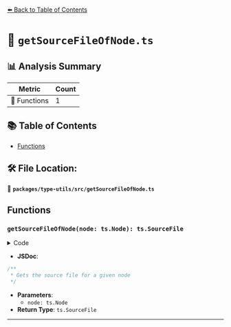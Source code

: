 [⬅️ Back to Table of Contents](../../../index.md)

# 📄 `getSourceFileOfNode.ts`

## 📊 Analysis Summary

| Metric | Count |
|--------|-------|
| 🔧 Functions | 1 |

## 📚 Table of Contents

- [Functions](#functions)

## 🛠️ File Location:
📂 **`packages/type-utils/src/getSourceFileOfNode.ts`**

## Functions

### `getSourceFileOfNode(node: ts.Node): ts.SourceFile`

<details><summary>Code</summary>

```ts
export function getSourceFileOfNode(node: ts.Node): ts.SourceFile {
  while (node.kind !== ts.SyntaxKind.SourceFile) {
    node = node.parent;
  }
  return node as ts.SourceFile;
}
```
</details>

- **JSDoc**:
```ts
/**
 * Gets the source file for a given node
 */
```

- **Parameters**:
  - `node: ts.Node`
- **Return Type**: `ts.SourceFile`

---